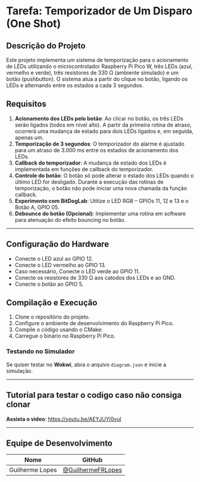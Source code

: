 # Tarefa: Temporizador de Um Disparo (One Shot)

##  Descrição do Projeto
Este projeto implementa um sistema de temporização para o acionamento de LEDs utilizando o microcontrolador Raspberry Pi Pico W, três LEDs (azul, vermelho e verde), três resistores de 330 Ω (ambiente simulado) e um botão (pushbutton). O sistema atua a partir do clique no botão, ligando os LEDs e alternando entre os estados a cada 3 segundos.

## Requisitos

1. **Acionamento dos LEDs pelo botão**: Ao clicar no botão, os três LEDs serão ligados (todos em nível alto). A partir da primeira rotina de atraso, ocorrerá uma mudança de estado para dois LEDs ligados e, em seguida, apenas um.
2. **Temporização de 3 segundos**: O temporizador do alarme é ajustado para um atraso de 3.000 ms entre os estados de acionamento dos LEDs.
3. **Callback do temporizador**: A mudança de estado dos LEDs é implementada em funções de callback do temporizador.
4. **Controle do botão**: O botão só pode alterar o estado dos LEDs quando o último LED for desligado. Durante a execução das rotinas de temporização, o botão não pode iniciar uma nova chamada da função callback.
5. **Experimento com BitDogLab**: Utilize o LED RGB – GPIOs 11, 12 e 13 e o Botão A, GPIO 05.
6. **Debounce do botão (Opcional)**: Implementar uma rotina em software para atenuação do efeito bouncing no botão.
---

## Configuração do Hardware

- Conecte o LED azul ao GPIO 12.
- Conecte o LED vermelho ao GPIO 13.
- Caso necessário, Conecte o LED verde ao GPIO 11.
- Conecte os resistores de 330 Ω aos catodos dos LEDs e ao GND.
- Conecte o botão ao GPIO 5.

## Compilação e Execução

1. Clone o repositório do projeto.
2. Configure o ambiente de desenvolvimento do Raspberry Pi Pico.
3. Compile o código usando o CMake:
4. Carregue o binário no Raspberry Pi Pico.

###  Testando no Simulador
Se quiser testar no **Wokwi**, abra o arquivo `diagram.json` e inicie a simulação.

---

##  Tutorial para testar o codigo caso não consiga clonar
 **Assista o video**:
https://youtu.be/AEYJUYi0vuI
 

---

##  Equipe de Desenvolvimento
| Nome | GitHub |
|------|--------|
| Guilherme Lopes | [@GuilhermeFRLopes](https://github.com/GuilhermeFRLopes) |


